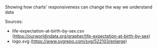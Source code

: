 Showing how charts' responsiveness can change the way we understand data

Sources:
 - life-expectation-at-birth-by-sex.csv (https://ourworldindata.org/grapher/life-expectation-at-birth-by-sex)
 - logo.svg (https://www.svgrepo.com/svg/522103/enlarge)